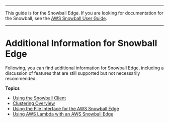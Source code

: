 --------

This guide is for the Snowball Edge\. If you are looking for documentation for the Snowball, see the [AWS Snowball User Guide](http://docs.aws.amazon.com/snowball/latest/ug/whatissnowball.html)\.

--------

# Additional Information for Snowball Edge<a name="appendices"></a>

Following, you can find additional information for Snowball Edge, including a discussion of features that are still supported but not necessarily recommended\.

**Topics**
+ [Using the Snowball Client](old-using-client.md)
+ [Clustering Overview](old-clusters.md)
+ [Using the File Interface for the AWS Snowball Edge](using-fileinterface-old.md)
+ [Using AWS Lambda with an AWS Snowball Edge](using-lambda-old.md)
